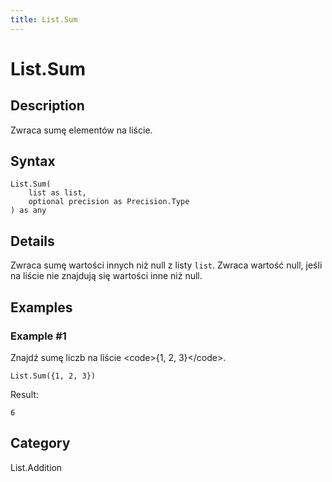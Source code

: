 ```yaml
---
title: List.Sum
---
```


# List.Sum


## Description

Zwraca sumę elementów na liście.


## Syntax

```powerquery
List.Sum(
    list as list,
    optional precision as Precision.Type
) as any
```


## Details

Zwraca sumę wartości innych niż null z listy <code>list</code>.  Zwraca wartość null, jeśli na liście nie znajdują się wartości inne niż null.


## Examples

### Example #1 
Znajdź sumę liczb na liście &lt;code&gt;\{1, 2, 3}&lt;/code&gt;.
```powerquery
List.Sum({1, 2, 3})
```

Result: 
```powerquery
6
```




## Category
List.Addition
